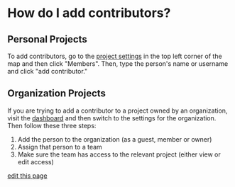 # How do I add contributors?

## Personal Projects
To add contributors, go to the [project settings](/overview/settings.html#locations-of-the-various-settings-menus) in the top left corner of the map and then click "Members". Then, type the person's name or username and click "add contributor."

## Organization Projects
If you are trying to add a contributor to a project owned by an organization, visit the [dashboard](https://kumu.io/dashboard) and then switch to the settings for the organization. Then follow these three steps:

1. Add the person to the organization (as a guest, member or owner)
2. Assign that person to a team
3. Make sure the team has access to the relevant project (either view or edit access)

<span class="edit-link"><a href="https://github.com/kumu/docs/blob/master/faq/how-to-add-contributors.md" target="_blank"><i class="fa fa-github"></i> edit this page</a></span>
